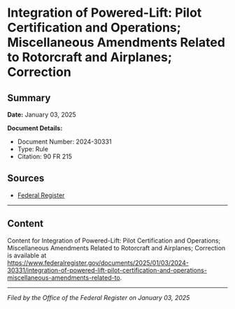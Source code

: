 # Integration of Powered-Lift: Pilot Certification and Operations; Miscellaneous Amendments Related to Rotorcraft and Airplanes; Correction

## Summary

**Date:** January 03, 2025

**Document Details:**
- Document Number: 2024-30331
- Type: Rule
- Citation: 90 FR 215

## Sources
- [Federal Register](https://www.federalregister.gov/documents/2025/01/03/2024-30331/integration-of-powered-lift-pilot-certification-and-operations-miscellaneous-amendments-related-to)

---

## Content

Content for Integration of Powered-Lift: Pilot Certification and Operations; Miscellaneous Amendments Related to Rotorcraft and Airplanes; Correction is available at https://www.federalregister.gov/documents/2025/01/03/2024-30331/integration-of-powered-lift-pilot-certification-and-operations-miscellaneous-amendments-related-to.

---

*Filed by the Office of the Federal Register on January 03, 2025*

